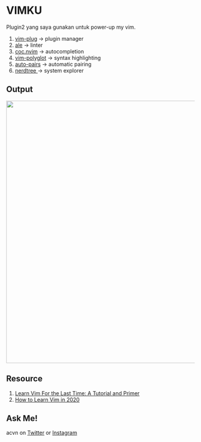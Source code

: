 # VIMKU

Plugin2 yang saya gunakan untuk power-up my vim.
1. [vim-plug](https://github.com/junegunn/vim-plug) -> plugin manager
2. [ale](https://github.com/dense-analysis/ale) -> linter
3. [coc.nvim](https://github.com/neoclide/coc.nvim) -> autocompletion
4. [vim-polyglot](https://github.com/sheerun/vim-polyglot) -> syntax highlighting
5. [auto-pairs](https://github.com/jiangmiao/auto-pairs) -> automatic pairing
6. [nerdtree ](https://github.com/preservim/nerdtree) -> system explorer

## Output
<img src="https://user-images.githubusercontent.com/52058660/130341075-a2bde70e-b092-4200-9bff-8cf64c90f366.png" width="700">

## Resource
1. [Learn Vim For the Last Time: A Tutorial and Primer](https://danielmiessler.com/study/vim/)
2. [How to Learn Vim in 2020 ](https://dev.to/iggredible/learning-vim-in-2020-1mma)

## Ask Me!
acvn on [Twitter](https://twitter.com/aldi__satria) or [Instagram](https://www.instagram.com/aldi___satria/)
